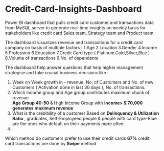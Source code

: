 # Credit-Card-Insights-Dashboard
Power BI dashboard that pulls credit card customer and transactions data from MySQL server to generate real-time insights on weekly basis for stakeholders like credit card Sales team, Strategy team and Product team.

The dashboard visualizes revenue and transactions for a credit card company on basis of multiple factors :
1.Age
2.Location
3.Gender
4.Income
5.Profession
6.Education
7.Credit Card type ( Platinum,Gold,Silver,Blue )
8.Volume of transactions
9.No. of dependents


The dashboard help answer questions that help higher management strategise and take crucial business decisions like : 
1. Week on Week growth in -  revenue, No. of Customers and No. of new Customers ( Activation done in last 30 days ), No. of transactions.
2. Which Income group and Age group contributes maximum chunk of revenue  
  **Age Group 40-50** & High Income Group with **Income> $ 70,000** **generates maximum revenue** 
3. What is the credibility of a customer
   Based on **Delinquency & Utilization Ratio** , graduates, Self-Employeed people & people with card type-Blue are the ones who default on their payments more often.
4.
Which method do customers prefer to use their credit cards
   **67%** credit card transactions are done by **Swipe** method

